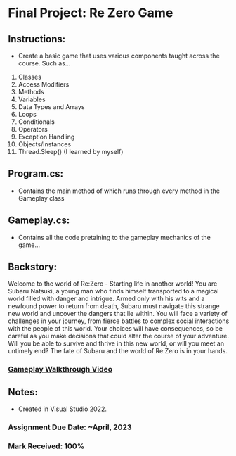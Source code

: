 # Final Project: Re Zero Game

## Instructions: 
- Create a basic game that uses various components taught across the course. Such as...
1. Classes
2. Access Modifiers
3. Methods
4. Variables
5. Data Types and Arrays
6. Loops
7. Conditionals
8. Operators
9. Exception Handling
10. Objects/Instances
11. Thread.Sleep() (I learned by myself)

## Program.cs: 
- Contains the main method of which runs through every method in the Gameplay class

## Gameplay.cs: 
- Contains all the code pretaining to the gameplay mechanics of the game...

## Backstory: 

Welcome to the world of Re:Zero - Starting life in another world! You are Subaru Natsuki, a young man who finds himself transported to a magical world filled with danger and intrigue. Armed only with his wits and a newfound power to return from death, Subaru must navigate this strange new world and uncover the dangers that lie within. You will face a variety of challenges in your journey, from fierce battles to complex social interactions with the people of this world. Your choices will have consequences, so be careful as you make decisions that could alter the course of your adventure. Will you be able to survive and thrive in this new world, or will you meet an untimely end? The fate of Subaru and the world of Re:Zero is in your hands.

### [Gameplay Walkthrough Video](https://youtu.be/pqG-ORWbKyE)

## Notes: 
- Created in Visual Studio 2022.

### Assignment Due Date: ~April, 2023
### Mark Received: 100%

